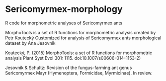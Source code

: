 # Sericomyrmex-morphology
R code for morphometric analyses of Sericomyrmex ants

MorphoTools is a set of R functions for morphometric analysis created by Petr Koutecký
Customized for analysis of Sericomyrmex ants morphological dataset by Ana Jesovnik 

Koutecký, P. (2015) MorphoTools: a set of R functions for morphometric analysis Plant Syst Evol 301: 1115. doi:10.1007/s00606-014-1153-2)

Jesovnik & Schultz: Revision of the fungus-farming ant genus Sericomyrmex Mayr (Hymenoptera, Formicidae, Myrmicinae). In review.   
